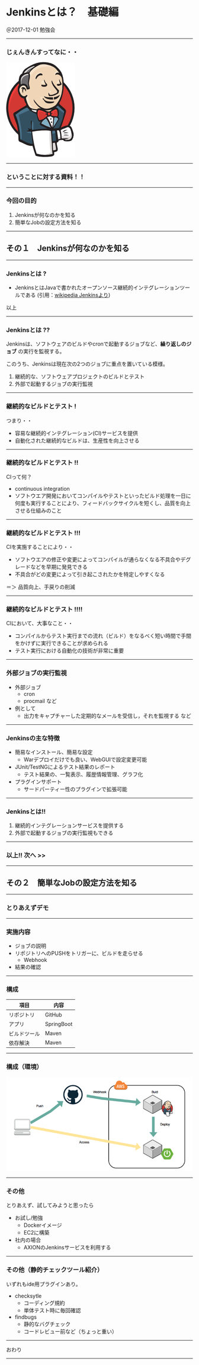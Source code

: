 

# Jenkinsとは？　基礎編
＠2017-12-01 勉強会

---

### じぇんきんすってなに・・
![jekinis](./img/logo.png)

---

### ということに対する資料！！

---

### 今回の目的
1. Jenkinsが何なのかを知る
2. 簡単なJobの設定方法を知る

---

## その１　Jenkinsが何なのかを知る

---

### Jenkinsとは ?
- JenkinsとはJavaで書かれたオープンソース継続的インテグレーションツールである (引用：[wikipedia Jenkinsより](https://ja.wikipedia.org/wiki/Jenkins))

以上

---

### Jenkinsとは ??
Jenkinsは、ソフトウェアのビルドやcronで起動するジョブなど、**繰り返しのジョブ** の実行を監視する。

このうち、Jenkinsは現在次の2つのジョブに重点を置いている模様。
1. 継続的な、ソフトウェアプロジェクトのビルドとテスト
1. 外部で起動するジョブの実行監視

---

### 継続的なビルドとテスト !
つまり・・
- 容易な継続的インテグレーション(CI)サービスを提供
- 自動化された継続的なビルドは、生産性を向上させる

---

### 継続的なビルドとテスト !!
CIって何？
- continuous integration
- ソフトウエア開発においてコンパイルやテストといったビルド処理を一日に何度も実行することにより、フィードバックサイクルを短くし、品質を向上させる仕組みのこと

---

### 継続的なビルドとテスト !!!
CIを実施することにより・・
- ソフトウエアの修正や変更によってコンパイルが通らなくなる不具合やデグレードなどを早期に発見できる
- 不具合がどの変更によって引き起こされたかを特定しやすくなる

＝＞ 品質向上、手戻りの削減

---

### 継続的なビルドとテスト !!!!
CIにおいて、大事なこと・・
- コンパイルからテスト実行までの流れ（ビルド）をなるべく短い時間で手間をかけずに実行できることが求められる
- テスト実行における自動化の技術が非常に重要

---

### 外部ジョブの実行監視
- 外部ジョブ
    - cron
    - procmail など
- 例として
     - 出力をキャプチャーした定期的なメールを受信し，それを監視する など

---

### Jenkinsの主な特徴

- 簡易なインストール、簡易な設定
    - Warデプロイだけでも良い、WebGUIで設定変更可能
- JUnit/TestNGによるテスト結果のレポート
    - テスト結果の、一覧表示、履歴情報管理、グラフ化
- プラグインサポート
    - サードパーティー性のプラグインで拡張可能

---

### Jenkinsとは!!
1. 継続的インテグレーションサービスを提供する
1. 外部で起動するジョブの実行監視もできる

---

### 以上!! 次へ >>

---
## その２　簡単なJobの設定方法を知る

---

### とりあえずデモ

---

### 実施内容
- ジョブの説明
- リポジトリへのPUSHをトリガーに、ビルドを走らせる
    - Webhook
- 結果の確認

---

### 構成

| 項目 | 内容 |
| --- | --- |
|リポジトリ|GitHub|
|アプリ|SpringBoot|
|ビルドツール|Maven|
|依存解決|Maven|

---

### 構成（環境）
![環境](./img/JenkinsSample.png)

---

### その他
とりあえず、試してみようと思ったら
- お試し/勉強
    - Dockerイメージ
    - EC2に構築
- 社内の場合
    - AXIONのJenkinsサービスを利用する

---

### その他（静的チェックツール紹介）
いずれもide用プラグインあり。
- checksytle
    - コーディング規約
    - 単体テスト時に毎回確認
- findbugs
    - 静的なバグチェック
    - コードレビュー前など（ちょっと重い）

---

おわり

---
